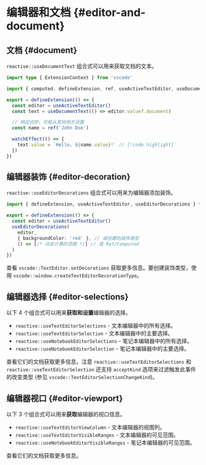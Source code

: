 # 编辑器和文档 {#editor-and-document}

## 文档 {#document}

`reactive::useDocumentText` 组合式可以用来获取文档的文本。

```ts
import type { ExtensionContext } from 'vscode'

import { computed, defineExtension, ref, useActiveTextEditor, useDocumentText, watchEffect } from 'reactive-vscode'

export = defineExtension(() => {
  const editor = useActiveTextEditor()
  const text = useDocumentText(() => editor.value?.document)

  // 响应式的，可能从其他地方设置
  const name = ref('John Doe')

  watchEffect(() => {
    text.value = `Hello, ${name.value}!` // [!code highlight]
  })
})
```

## 编辑器装饰 {#editor-decoration}

`reactive::useEditorDecorations` 组合式可以用来为编辑器添加装饰。

```ts {5-9}
import { defineExtension, useActiveTextEditor, useEditorDecorations } from 'reactive-vscode'

export = defineExtension(() => {
  const editor = useActiveTextEditor()
  useEditorDecorations(
    editor,
    { backgroundColor: 'red' }, // 或创建的装饰类型
    () => [/* 动态计算的范围 */] // 或 Ref/Computed
  )
})
```

查看 `vscode::TextEditor.setDecorations` 获取更多信息。要创建装饰类型，使用 `vscode::window.createTextEditorDecorationType`。

## 编辑器选择 {#editor-selections}

以下 4 个组合式可以用来**获取和设置**编辑器的选择。

- `reactive::useTextEditorSelections` - 文本编辑器中的所有选择。
- `reactive::useTextEditorSelection` - 文本编辑器中的主要选择。
- `reactive::useNotebookEditorSelections` - 笔记本编辑器中的所有选择。
- `reactive::useNotebookEditorSelection` - 笔记本编辑器中的主要选择。

查看它们的文档获取更多信息。注意 `reactive::useTextEditorSelections` 和 `reactive::useTextEditorSelection` 还支持 `acceptKind` 选项来过滤触发此事件的改变类型 (参见 `vscode::TextEditorSelectionChangeKind`)。

## 编辑器视口 {#editor-viewport}

以下 3 个组合式可以用来**获取**编辑器的视口信息。

- `reactive::useTextEditorViewColumn` - 文本编辑器的视图列。
- `reactive::useTextEditorVisibleRanges` - 文本编辑器的可见范围。
- `reactive::useNotebookEditorVisibleRanges` - 笔记本编辑器的可见范围。

查看它们的文档获取更多信息。
